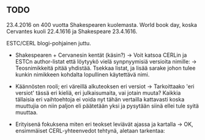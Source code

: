 ## TODO

23.4.2016 on 400 vuotta Shakespearen kuolemasta. World book day, koska
Cervantes kuoli 22.4.1616 ja Shakespeare 23.4.1616.

ESTC/CERL blogi-pohjainen juttu.

- Shakespearen + Cervanesin kentät (käsin?)
  -> Voit katsoa CERLin ja ESTCn author-listat että löytyykö vielä
     synpnyymisiä versioita nimille:
  -> Teosnimikkeitä pitää yhdistää. Tsekkaa listat, ja lisää sarake
     johon tulee kunkin nimikkeen kohdalta lopullinen käytettävä nimi.

- Käännösten rooli; eri väreillä alkuteoksen eri versiot
  -> Tarkoittaako 'eri versiot' tässä eri kieliä, eri julkaisumaita,
     vai jotain muuta? Kaikkia tällaisia eri vaihtoehtoja ei voida nyt
     tähän vertailla kattavasti koska muuttujia on niin paljon eli
     päätetään yksi ja pysytään siinä ellei tule syitä muuttaa.

- Erityisenä fokuksena miten eri teokset leviävät ajassa ja kartalla
  -> OK, ensimmäiset CERL-yhteenvedot tehtynä, aletaan tarkentaa: 



